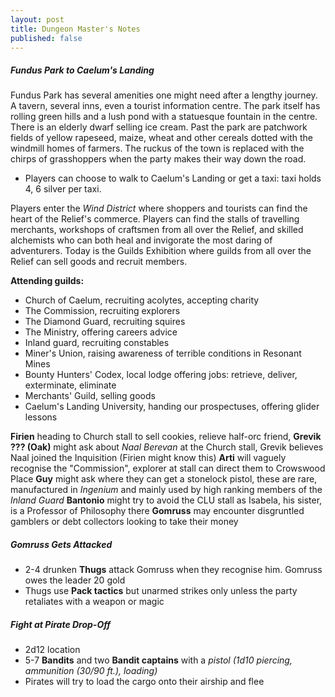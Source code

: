 ```yaml
---
layout: post
title: Dungeon Master's Notes
published: false
---
```


##### **Fundus Park to Caelum's Landing**

Fundus Park has several amenities one might need after a lengthy journey. A tavern, several inns, even a tourist information centre. The park itself has rolling green hills and a lush pond with a statuesque fountain in the centre. There is an elderly dwarf selling ice cream. Past the park are patchwork fields of yellow rapeseed, maize, wheat and other cereals dotted with the windmill homes of farmers. The ruckus of the town is replaced with the chirps of grasshoppers when the party makes their way down the road.

- Players can choose to walk to Caelum's Landing or get a taxi: taxi holds 4, 6 silver per taxi.

Players enter the *Wind District* where shoppers and tourists can find the heart of the Relief's commerce. Players can find the stalls of travelling merchants, workshops of craftsmen from all over the Relief, and skilled alchemists who can both heal and invigorate the most daring of adventurers. Today is the Guilds Exhibition where guilds from all over the Relief can sell goods and recruit members.

**Attending guilds:**

- Church of Caelum, recruiting acolytes, accepting charity
- The Commission, recruiting explorers
- The Diamond Guard, recruiting squires
- The Ministry, offering careers advice
- Inland guard, recruiting constables
- Miner's Union, raising awareness of terrible conditions in Resonant Mines
- Bounty Hunters' Codex, local lodge offering jobs: retrieve, deliver, exterminate, eliminate
- Merchants' Guild, selling goods
- Caelum's Landing University, handing our prospectuses, offering glider lessons

**Firien** heading to Church stall to sell cookies, relieve half-orc friend, **Grevik**
**??? (Oak)** might ask about *Naal Berevan* at the Church stall, Grevik believes Naal joined the Inquisition (Firien might know this)
**Arti** will vaguely recognise the "Commission", explorer at stall can direct them to Crowswood Place
**Guy** might ask where they can get a stonelock pistol, these are rare, manufactured in *Ingenium* and mainly used by high ranking members of the *Inland Guard*
**Bantonio** might try to avoid the CLU stall as Isabela, his sister, is a Professor of Philosophy there
**Gomruss** may encounter disgruntled gamblers or debt collectors looking to take their money

##### **Gomruss Gets Attacked**

- 2-4 drunken **Thugs** attack Gomruss when they recognise him. Gomruss owes the leader 20 gold
- Thugs use **Pack tactics** but unarmed strikes only unless the party retaliates with a weapon or magic

##### **Fight at Pirate Drop-Off**

- 2d12 location
- 5-7 **Bandits** and two **Bandit captains** with a *pistol (1d10 piercing, ammunition (30/90 ft.), loading)*
- Pirates will try to load the cargo onto their airship and flee
